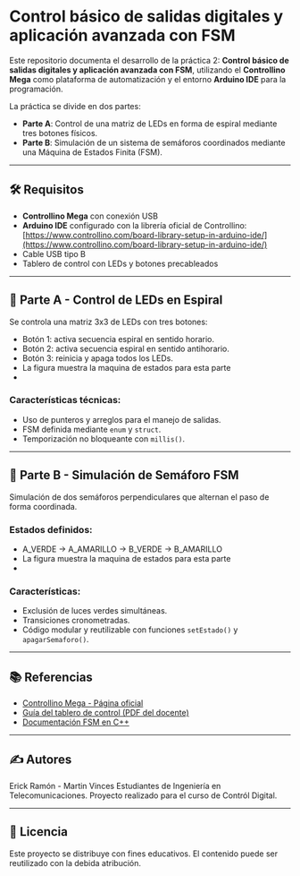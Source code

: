 # Control básico de salidas digitales y aplicación avanzada con FSM

Este repositorio documenta el desarrollo de la práctica 2: **Control básico de salidas digitales y aplicación avanzada con FSM**, utilizando el **Controllino Mega** como plataforma de automatización y el entorno **Arduino IDE** para la programación.

La práctica se divide en dos partes:

- **Parte A**: Control de una matriz de LEDs en forma de espiral mediante tres botones físicos.
- **Parte B**: Simulación de un sistema de semáforos coordinados mediante una Máquina de Estados Finita (FSM).

---

## 🛠️ Requisitos

- **Controllino Mega** con conexión USB
- **Arduino IDE** configurado con la librería oficial de Controllino:
  [https://www.controllino.com/board-library-setup-in-arduino-ide/](https://www.controllino.com/board-library-setup-in-arduino-ide/)
- Cable USB tipo B
- Tablero de control con LEDs y botones precableados

---

## 🚦 Parte A - Control de LEDs en Espiral

Se controla una matriz 3x3 de LEDs con tres botones:

- Botón 1: activa secuencia espiral en sentido horario.
- Botón 2: activa secuencia espiral en sentido antihorario.
- Botón 3: reinicia y apaga todos los LEDs.
- La figura muestra la maquina de estados para esta parte
- 


### Características técnicas:
- Uso de punteros y arreglos para el manejo de salidas.
- FSM definida mediante `enum` y `struct`.
- Temporización no bloqueante con `millis()`.

---

## 🚥 Parte B - Simulación de Semáforo FSM

Simulación de dos semáforos perpendiculares que alternan el paso de forma coordinada.

### Estados definidos:
- A\_VERDE → A\_AMARILLO → B\_VERDE → B\_AMARILLO
- La figura muestra la maquina de estados para esta parte
- 

### Características:
- Exclusión de luces verdes simultáneas.
- Transiciones cronometradas.
- Código modular y reutilizable con funciones `setEstado()` y `apagarSemaforo()`.

---

## 📚 Referencias

- [Controllino Mega - Página oficial](https://www.controllino.com/)
- [Guía del tablero de control (PDF del docente)](https://drive.google.com/...)
- [Documentación FSM en C++](https://en.cppreference.com/w/cpp/language/enum)

---

## ✍️ Autores

Erick Ramón - Martin Vinces
Estudiantes de Ingeniería en Telecomunicaciones.
Proyecto realizado para el curso de Contról Digital.

---

## 📄 Licencia

Este proyecto se distribuye con fines educativos. El contenido puede ser reutilizado con la debida atribución.
